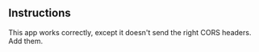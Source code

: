 ## Instructions

This app works correctly, except it doesn't send the right CORS headers. Add them.
